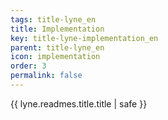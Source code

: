 ```yaml
---
tags: title-lyne_en
title: Implementation
key: title-lyne-implementation_en
parent: title-lyne_en
icon: implementation
order: 3
permalink: false  
---
```

{{ lyne.readmes.title.title | safe }}


